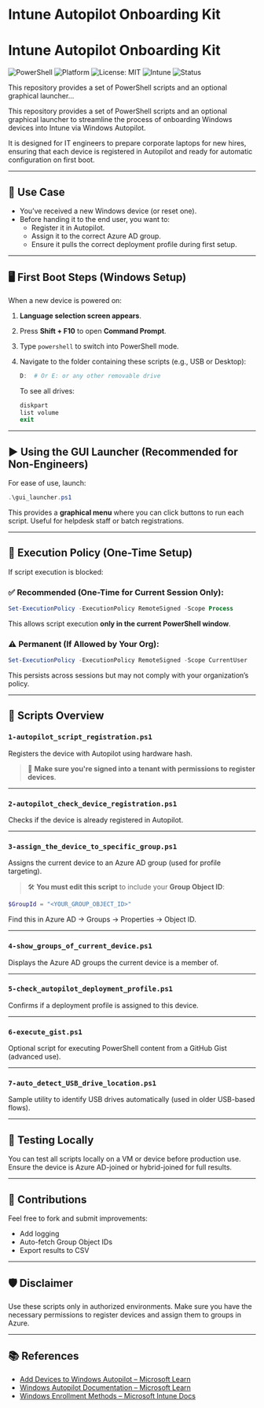 # Intune Autopilot Onboarding Kit

# Intune Autopilot Onboarding Kit

![PowerShell](https://img.shields.io/badge/PowerShell-7+-blue?logo=powershell)
![Platform](https://img.shields.io/badge/Platform-Windows%2010%2F11-lightgrey?logo=windows)
![License: MIT](https://img.shields.io/badge/License-MIT-green.svg)
![Intune](https://img.shields.io/badge/Endpoint%20Management-Intune-blueviolet?logo=microsoft)
![Status](https://img.shields.io/badge/Status-Stable-brightgreen)

This repository provides a set of PowerShell scripts and an optional graphical launcher...


This repository provides a set of PowerShell scripts and an optional graphical launcher to streamline the process of onboarding Windows devices into Intune via Windows Autopilot.

It is designed for IT engineers to prepare corporate laptops for new hires, ensuring that each device is registered in Autopilot and ready for automatic configuration on first boot.

---

## 🧭 Use Case

- You’ve received a new Windows device (or reset one).
- Before handing it to the end user, you want to:
  - Register it in Autopilot.
  - Assign it to the correct Azure AD group.
  - Ensure it pulls the correct deployment profile during first setup.

---

## 🖥️ First Boot Steps (Windows Setup)

When a new device is powered on:

1. **Language selection screen appears**.
2. Press **Shift + F10** to open **Command Prompt**.
3. Type `powershell` to switch into PowerShell mode.
4. Navigate to the folder containing these scripts (e.g., USB or Desktop):
   ```powershell
   D:  # Or E: or any other removable drive
   ```

   To see all drives:
   ```powershell
   diskpart
   list volume
   exit
   ```

---

## ▶️ Using the GUI Launcher (Recommended for Non-Engineers)

For ease of use, launch:

```powershell
.\gui_launcher.ps1
```

This provides a **graphical menu** where you can click buttons to run each script. Useful for helpdesk staff or batch registrations.

---

## 🔐 Execution Policy (One-Time Setup)

If script execution is blocked:

### ✅ Recommended (One-Time for Current Session Only):
```powershell
Set-ExecutionPolicy -ExecutionPolicy RemoteSigned -Scope Process
```

This allows script execution **only in the current PowerShell window**.

### ⚠️ Permanent (If Allowed by Your Org):
```powershell
Set-ExecutionPolicy -ExecutionPolicy RemoteSigned -Scope CurrentUser
```

This persists across sessions but may not comply with your organization’s policy.

---

## 📁 Scripts Overview

### `1-autopilot_script_registration.ps1`
Registers the device with Autopilot using hardware hash.

> 🔧 **Make sure you're signed into a tenant with permissions to register devices**.

---

### `2-autopilot_check_device_registration.ps1`
Checks if the device is already registered in Autopilot.

---

### `3-assign_the_device_to_specific_group.ps1`
Assigns the current device to an Azure AD group (used for profile targeting).

> 🛠️ **You must edit this script** to include your **Group Object ID**:
```powershell
$GroupId = "<YOUR_GROUP_OBJECT_ID>"
```

Find this in Azure AD → Groups → Properties → Object ID.

---

### `4-show_groups_of_current_device.ps1`
Displays the Azure AD groups the current device is a member of.

---

### `5-check_autopilot_deployment_profile.ps1`
Confirms if a deployment profile is assigned to this device.

---

### `6-execute_gist.ps1`
Optional script for executing PowerShell content from a GitHub Gist (advanced use).

---

### `7-auto_detect_USB_drive_location.ps1`
Sample utility to identify USB drives automatically (used in older USB-based flows).

---

## 🧪 Testing Locally

You can test all scripts locally on a VM or device before production use. Ensure the device is Azure AD-joined or hybrid-joined for full results.

---

## 👥 Contributions

Feel free to fork and submit improvements:
- Add logging
- Auto-fetch Group Object IDs
- Export results to CSV

---

## 🛡️ Disclaimer

Use these scripts only in authorized environments. Make sure you have the necessary permissions to register devices and assign them to groups in Azure.

---

## 📚 References

- [Add Devices to Windows Autopilot – Microsoft Learn](https://learn.microsoft.com/en-us/autopilot/add-devices)
- [Windows Autopilot Documentation – Microsoft Learn](https://learn.microsoft.com/en-us/mem/autopilot/)
- [Windows Enrollment Methods – Microsoft Intune Docs](https://learn.microsoft.com/en-us/mem/intune/enrollment/windows-enrollment-methods)

